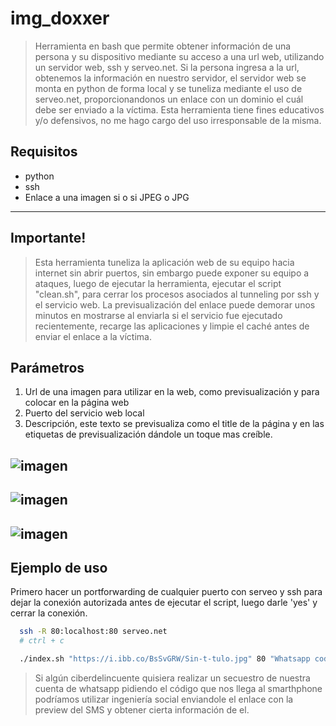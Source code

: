 # img_doxxer
> Herramienta en bash que permite obtener información de una persona y su dispositivo mediante su acceso a una url web, utilizando un servidor web, ssh y serveo.net.
> Si la persona ingresa a la url, obtenemos la información en nuestro servidor, el servidor web se monta en python de forma local y se tuneliza mediante el uso de serveo.net, proporcionandonos un enlace con un dominio
> el cuál debe ser enviado a la víctima. Esta herramienta tiene fines educativos y/o defensivos, no me hago cargo del uso irresponsable de la misma.

## Requisitos 
- python
- ssh
- Enlace a una imagen si o si JPEG o JPG
----

## Importante!
> Esta herramienta tuneliza la aplicación web de su equipo hacia internet sin abrir puertos, sin embargo puede exponer su equipo a ataques, luego de ejecutar la herramienta, ejecutar el script "clean.sh", para
> cerrar los procesos asociados al tunneling por ssh y el servicio web.
> La previsualización del enlace puede demorar unos minutos en mostrarse al enviarla si el servicio fue ejecutado recientemente, recarge las aplicaciones y limpie el caché antes de enviar el enlace a la víctima.

## Parámetros
1. Url de una imagen para utilizar en la web, como previsualización y para colocar en la página web
2. Puerto del servicio web local
2. Descripción, este texto se previsualiza como el title de la página y en las etiquetas de previsualización dándole un toque mas creíble.

![imagen](https://github.com/SebSecRepos/img_doxxer/assets/130188315/569336e8-011b-46e2-bb62-bf5d9be2bcae)
----
![imagen](https://github.com/SebSecRepos/img_doxxer/assets/130188315/81c6ed44-e48d-45e4-b7c2-7c9344e41fa3)
----
![imagen](https://github.com/SebSecRepos/img_doxxer/assets/130188315/1207ef64-af37-4297-bc78-9f1a82fa9934)
----


## Ejemplo de uso 

Primero hacer un portforwarding de cualquier puerto con serveo y ssh para dejar la conexión autorizada antes de ejecutar el script, luego darle 'yes' y cerrar la conexión.
```bash
  ssh -R 80:localhost:80 serveo.net
  # ctrl + c
```

```bash
  ./index.sh "https://i.ibb.co/BsSvGRW/Sin-t-tulo.jpg" 80 "Whatsapp code" 
```
> Si algún ciberdelincuente quisiera realizar un secuestro de nuestra cuenta de whatsapp pidiendo el código que nos llega al smarthphone podríamos utilizar ingeniería social enviandole el enlace con la preview del SMS y obtener cierta información de el.



